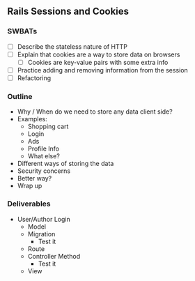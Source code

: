 ## Rails Sessions and Cookies

### SWBATs

- [ ] Describe the stateless nature of HTTP
- [ ] Explain that cookies are a way to store data on browsers
  - [ ] Cookies are key-value pairs with some extra info
- [ ] Practice adding and removing information from the session
- [ ] Refactoring

### Outline

- Why / When do we need to store any data client side?
- Examples:
  - Shopping cart
  - Login
  - Ads
  - Profile Info
  - What else?
- Different ways of storing the data
- Security concerns
- Better way?
- Wrap up

### Deliverables

- User/Author Login
  - Model
  - Migration
    - Test it
  - Route
  - Controller Method
    - Test it
  - View
